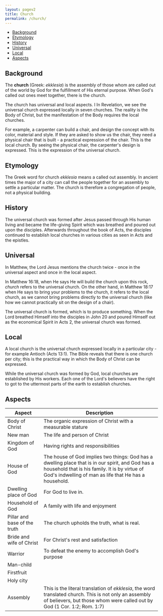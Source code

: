 ```yaml
---
layout: pagev2
title: Church
permalink: /church/
---
```

- [Background](#background)
- [Etymology](#etymology)
- [History](#history)
- [Universal](#universal)
- [Local](#local)
- [Aspects](#aspects)

## Background

The **church** (Greek: *ekklesia*) is the assembly of those whom are called out of the world by God for the fulfillment of His eternal purpose. When God's called out ones meet together, there is the church. 

The church has universal and local aspects. I In Revelation, we see the universal church expressed locally in seven churches. The reality is the Body of Christ, but the manifestation of the Body requires the local churches. 

For example, a carpenter can build a chair, and design the concept with its color, material and style. If they are asked to show us the chair, they need a physical chair that is built - a practical expression of the chair. This is the local church. By seeing the physical chair, the carpenter's design is expressed. This is the expression of the universal church.

## Etymology

The Greek word for church *ekklesia* means a called out assembly. In ancient times the major of a city can call the people together for an assembly to settle a particular matter. The church is therefore a congregation of people, not a physical building. 

## History

The universal church was formed after Jesus passed through His human living and became the life-giving Spirit which was breathed and poured out upon the disciples. Afterwards throughout the book of Acts, the disciples continued to establish local churches in various cities as seen in Acts and the epistles.

## Universal

In Matthew, the Lord Jesus mentions the church twice - once in the universal aspect and once in the local aspect.

In Matthew 16:18, when He says He will build the church upon this rock, *church* refers to the universal church. On the other hand, in Matthew 18:17 when He says to bring your problems to the church, it refers to the local church, as we cannot bring problems directly to the universal church (like how we cannot practically sit on the design of a chair).

The universal church is formed, which is to produce something. When the Lord breathed Himself into the disciples in John 20 and poured Himself out as the economical Spirit in Acts 2, the universal church was formed. 

## Local

A local church is the universal church expressed locally in a particular city - for example Antioch (Acts 13:1). The Bible reveals that there is one church per city; this is the practical way in which the Body of Christ can be expressed.

While the universal church was formed by God, local churches are established by His workers. Each one of the Lord's believers have the right to got to the uttermost parts of the earth to establish churches.

## Aspects


| Aspect | Description |
| --- | --- |
| Body of Christ | The organic expression of Christ with a measurable stature |
| New man | The life and person of Christ |
| Kingdom of God | Having rights and responsibilities |
| House of God | The house of God implies two things: God has a dwelling place that is in our spirit, and God has a household that is his family. It is by virtue of God's indwelling of man as life that He has a household. | 
| Dwelling place of God | For God to live in. |
| Household of God | A family with life and enjoyment |
| Pillar and base of the truth | The church upholds the truth, what is real. |
| Bride and wife of Christ | For Christ's rest and satisfaction |
| Warrior | To defeat the enemy to accomplish God's purpose | 
| Man-child |  |
| Firstfruit | |
| Holy city | |
| Assembly | This is the literal translation of *ekklesia*, the word translated church. This is not only an assembly of believers, but those whom were called out by God (1 Cor. 1:2; Rom. 1:7) |
